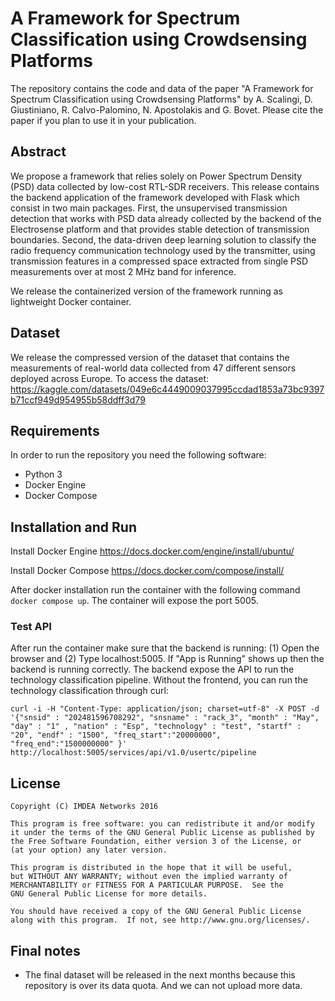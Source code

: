 # A Framework for Spectrum Classification using Crowdsensing Platforms
The repository contains the code and data of the paper "A Framework for Spectrum Classification using Crowdsensing Platforms" by
A. Scalingi, D. Giustiniano, R. Calvo-Palomino, N. Apostolakis and G. Bovet. Please cite the paper if you plan to use it in your publication.

## Abstract
We propose a framework that relies solely on Power Spectrum Density (PSD) data collected by low-cost RTL-SDR receivers.
This release contains the backend application of the framework developed with Flask which consist in two main packages.
First, the unsupervised transmission detection that works with PSD data already collected by the 
backend of the Electrosense platform and that provides stable detection of transmission boundaries. 
Second, the data-driven deep learning solution to classify the radio frequency communication 
technology used by the transmitter, using transmission features in a compressed space extracted from
single PSD measurements over at most 2 MHz band for inference.

We release the containerized version of the framework running as lightweight Docker container. 

## Dataset
We release the compressed version of the dataset that contains the measurements of 
real-world data collected from 47 different sensors deployed across Europe.
To access the dataset: https://kaggle.com/datasets/049e6c4449009037995ccdad1853a73bc9397b71ccf949d954955b58ddff3d79

## Requirements 
In order to run the repository you need the following software:
- Python 3
- Docker Engine
- Docker Compose

## Installation and Run
Install Docker Engine
https://docs.docker.com/engine/install/ubuntu/

Install Docker Compose https://docs.docker.com/compose/install/

After docker installation run the container with the following command `docker compose up`. 
The container will expose the port 5005.

### Test API
After run the container make sure that the backend is running: (1) Open the browser and (2) Type localhost:5005. 
If "App is Running" shows up then the backend is running correctly.  The backend expose the API to run the technology 
classification pipeline. Without the frontend, you can run the technology classification through curl:

`curl -i -H "Content-Type: application/json; charset=utf-8" -X POST -d '{"snsid" : "202481596708292", "snsname" : "rack_3", "month" : "May", "day" : "1" , "nation" : "Esp", "technology" : "test", "startf" : "20", "endf" : "1500", "freq_start":"20000000", "freq_end":"1500000000" }' http://localhost:5005/services/api/v1.0/usertc/pipeline
`



## License
```
Copyright (C) IMDEA Networks 2016

This program is free software: you can redistribute it and/or modify
it under the terms of the GNU General Public License as published by
the Free Software Foundation, either version 3 of the License, or
(at your option) any later version.

This program is distributed in the hope that it will be useful,
but WITHOUT ANY WARRANTY; without even the implied warranty of
MERCHANTABILITY or FITNESS FOR A PARTICULAR PURPOSE.  See the
GNU General Public License for more details.

You should have received a copy of the GNU General Public License
along with this program.  If not, see http://www.gnu.org/licenses/.
```

## Final notes
* The final dataset will be released in the next months because this repository is over its data quota. And we can not upload more data.
